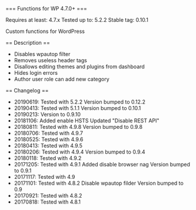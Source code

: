 === Functions for WP 4.7.0+ ===

Requires at least: 4.7.x
Tested up to: 5.2.2
Stable tag: 0.10.1

Custom functions for WordPress


== Description ==

- Disables wpautop filter
- Removes useless header tags
- Disallows editing themes and plugins from dashboard
- Hides login errors
- Author user role can add new category

== Changelog ==

+ 20190619: Tested with 5.2.2
            Version bumped to 0.12.2
+ 20190413: Tested with 5.1.1
            Version bumped to 0.10.1
+ 20190213: Version to 0.9.10
+ 20181106: Added enable HSTS
            Updated "Disable REST API"
+ 20180811: Tested with 4.9.8
            Version bumped to 0.9.8
+ 20180706: Tested with 4.9.7
+ 20180525: Tested with 4.9.6
+ 20180413: Tested with 4.9.5
+ 20180206: Tested with 4.9.4
            Version bumped to 0.9.4
+ 20180118: Tested with 4.9.2
+ 20171205: Tested with 4.9.1
            Added disable browser nag
            Version bumped to 0.9.1
+ 20171117: Tested with 4.9
+ 20171101: Tested with 4.8.2
            Disable wpautop filder
            Version bumped to 0.9
+ 20170921: Tested with 4.8.2
+ 20170818: Tested with 4.8.1
